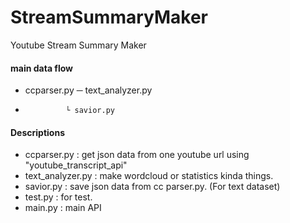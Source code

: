 # StreamSummaryMaker
Youtube Stream Summary Maker


#### main data flow
- ccparser.py  ─ text_analyzer.py
-              └ savior.py


#### Descriptions
- ccparser.py       : get json data from one youtube url using "youtube_transcript_api"
- text_analyzer.py  : make wordcloud or statistics kinda things.
- savior.py         : save json data from cc parser.py. (For text dataset)
- test.py           : for test.
- main.py           : main API